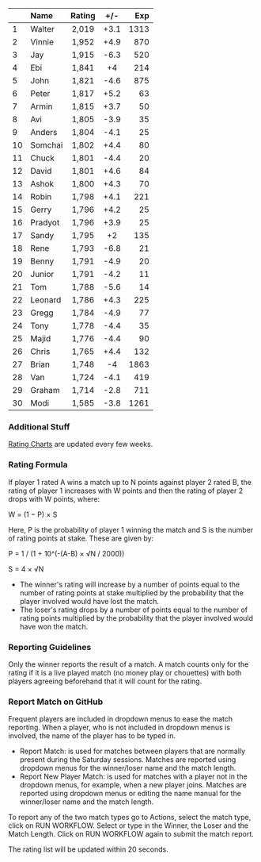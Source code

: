 | |Name|Rating|+/-|Exp|
|-|:---|:----:|:-:|--:|
|1|Walter|2,019|+3.1|1313|
|2|Vinnie|1,952|+4.9|870|
|3|Jay|1,915|-6.3|520|
|4|Ebi|1,841|+4|214|
|5|John|1,821|-4.6|875|
|6|Peter|1,817|+5.2|63|
|7|Armin|1,815|+3.7|50|
|8|Avi|1,805|-3.9|35|
|9|Anders|1,804|-4.1|25|
|10|Somchai|1,802|+4.4|80|
|11|Chuck|1,801|-4.4|20|
|12|David|1,801|+4.6|84|
|13|Ashok|1,800|+4.3|70|
|14|Robin|1,798|+4.1|221|
|15|Gerry|1,796|+4.2|25|
|16|Pradyot|1,796|+3.9|25|
|17|Sandy|1,795|+2|135|
|18|Rene|1,793|-6.8|21|
|19|Benny|1,791|-4.9|20|
|20|Junior|1,791|-4.2|11|
|21|Tom|1,788|-5.6|14|
|22|Leonard|1,786|+4.3|225|
|23|Gregg|1,784|-4.9|77|
|24|Tony|1,778|-4.4|35|
|25|Majid|1,776|-4.4|90|
|26|Chris|1,765|+4.4|132|
|27|Brian|1,748|-4|1863|
|28|Van|1,724|-4.1|419|
|29|Graham|1,714|-2.8|711|
|30|Modi|1,585|-3.8|1261|


### Additional Stuff

[Rating Charts](https://github.com/modiholodri/bkk-bg-rating-list/discussions/2) are updated every few weeks.

### Rating Formula

If player 1 rated A wins a match up to N points against player 2 rated B, the rating of player 1 increases with W points and then the rating of player 2 drops with W points, where:

W = (1 − P) × S

Here, P is the probability of player 1 winning the match and S is the number of rating points at stake. These are given by:

P = 1 / (1 + 10^(-(A-B) × √N / 2000))

S = 4 × √N

- The winner's rating will increase by a number of points equal to the number of rating points at stake multiplied by the probability that the player involved would have lost the match.
- The loser's rating drops by a number of points equal to the number of rating points multiplied by the probability that the player involved would have won the match.

### Reporting Guidelines

Only the winner reports the result of a match.
A match counts only for the rating if it is a live played match (no money play or chouettes)
with both players agreeing beforehand that it will count for the rating.


### Report Match on GitHub

Frequent players are included in dropdown menus to ease the match reporting.
When a player, who is not included in dropdown menus is involved, the name of the player has to be typed in.

- Report Match:  is used for matches between players that are normally present during the Saturday sessions.
  Matches are reported using dropdown menus for the winner/loser name and the match length.
- Report New Player Match:  is used for matches with a player not in the dropdown menus, for example, when a new player joins.
  Matches are reported using dropdown menus or editing the name manual for the winner/loser name and the match length.

To report any of the two match types go to Actions, select the match type, click on RUN WORKFLOW.
Select or type in the Winner, the Loser and the Match Length.
Click on RUN WORKFLOW again to submit the match report.

The rating list will be updated within 20 seconds.

